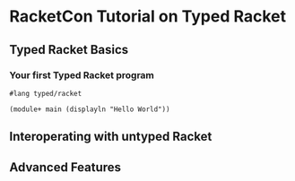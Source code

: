 # RacketCon Tutorial on Typed Racket

## Typed Racket Basics

### Your first Typed Racket program

```Racket
#lang typed/racket

(module+ main (displayln "Hello World"))
```

## Interoperating with untyped Racket

## Advanced Features
